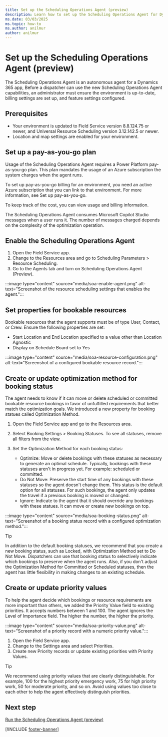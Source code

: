 ```yaml
---
title: Set up the Scheduling Operations Agent (preview)
description: Learn how to set up the Scheduling Operations Agent for Dynamics 365 Field Service.
ms.date: 03/03/2025
ms.topic: how-to
ms.author: anilmur
author: anilmur
---
```


# Set up the Scheduling Operations Agent (preview)

The Scheduling Operations Agent is an autonomous agent for a Dynamics 365 app, Before a dispatcher can use the new Scheduling Operations Agent capabilities, an administrator must ensure the environment is up-to-date, billing settings are set up, and feature settings configured.

## Prerequisites

- Your environment  is updated to Field Service version 8.8.124.75 or newer, and Universal Resource Scheduling version 3.12.142.5 or newer.
- Location and map settings are enabled for your environment.

## Set up a pay-as-you-go plan

Usage of the Scheduling Operations Agent requires a Power Platform pay-as-you-go plan. This plan mandates the usage of an Azure subscription the system charges when the agent runs.

To set up pay-as-you-go billing for an environment, you need an active Azure subscription that you can link to that environment. For more information, see Set up pay-as-you-go.

To keep track of the cost, you can view usage and billing information.

The Scheduling Operations Agent consumes Microsoft Copilot Studio messages when a user runs it. The number of messages charged depends on the complexity of the optimization operation.

## Enable the Scheduling Operations Agent

1. Open the Field Service app.
1. Change to the Resources area and go to Scheduling Parameters > Resource Scheduling.
1. Go to the Agents tab and turn on Scheduling Operations Agent (Preview).

:::image type="content" source="media/soa-enable-agent.png" alt-text="Screenshot of the resource scheduling settings that enables the agent.":::

## Set properties for bookable resources

Bookable resources that the agent supports must be of type User, Contact, or Crew. Ensure the following properties are set:

- Start Location and End Location specified to a value other than Location Agnostic
- Display on Schedule Board set to Yes

:::image type="content" source="media/soa-resource-configuration.png" alt-text="Screenshot of a configured bookable resource record.":::

## Create or update optimization method for booking status

The agent needs to know if it can move or delete scheduled or committed bookable resource bookings in favor of unfulfilled requirements that better match the optimization goals. We introduced a new property for booking statues called Optimization Method.

1. Open the Field Service app and go to the Resources area.
1. Select Booking Settings > Booking Statuses. To see all statuses, remove all filters from the view.
1. Set the Optimization Method for each booking status:

    - Optimize: Move or delete bookings with these statuses as necessary to generate an optimal schedule. Typically, bookings with these statuses aren't in progress yet. For example: scheduled or committed.
    - Do Not Move: Preserve the start time of any bookings with these statuses so the agent doesn't change them. This status is the default option for all statuses. For such bookings, the agent only updates the travel if a previous booking is moved or changed.
    - Ignore: Indicate to the agent that it should override any bookings with these statues. It can move or create new bookings on top.

:::image type="content" source="media/soa-booking-status.png" alt-text="Screenshot of a booking status record with a configured optimization method.":::

> [!TIP]
> In addition to the default booking statuses, we recommend that you create a new booking status, such as Locked, with Optimization Method set to Do Not Move. Dispatchers can use that booking status to selectively indicate which bookings to preserve when the agent runs. Also, if you don't adjust the Optimization Method for Committed or Scheduled statuses, then the agent has little flexibility in making changes to an existing schedule.

## Create or update priority values

To help the agent decide which bookings or resource requirements are more important than others, we added the Priority Value field to existing priorities. It accepts numbers between 1 and 100. The agent ignores the Level of Importance field. The higher the number, the higher the priority.

:::image type="content" source="media/soa-priority-value.png" alt-text="Screenshot of a priority record with a numeric priority value.":::

1. Open the Field Service app.
2. Change to the Settings area and select Priorities.
3. Create new Priority records or update existing priorities with Priority Values.  

> [!TIP]
> We recommend using priority values that are clearly distinguishable. For example, 100 for the highest priority emergency work, 75 for high priority work, 50 for moderate priority, and so on. Avoid using values too close to each other to help the agent effectively distinguish priorities.

## Next step

[Run the Scheduling Operations Agent (preview)](soa-run.md)

[!INCLUDE [footer-banner](../includes/footer-banner.md)]
